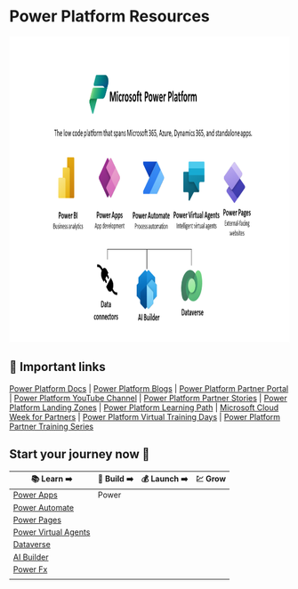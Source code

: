# Power Platform Resources

<img src="https://github.com/powerplatform-partner/.github/blob/main/profile/images/pp_image.png" width="900" height="550">

## :bookmark: Important links

[Power Platform Docs](https://learn.microsoft.com/en-us/power-platform/) | [Power Platform Blogs](https://cloudblogs.microsoft.com/powerplatform/) | [Power Platform Partner Portal](https://powerplatformpartners.transform.microsoft.com/) | [Power Platform YouTube Channel](https://www.youtube.com/c/mspowerplatform) | [Power Platform Partner Stories](https://powerplatformpartners.transform.microsoft.com/partner-stories) | [Power Platform Landing Zones](https://github.com/microsoft/industry/tree/main/foundations/powerPlatform) | [Power Platform Learning Path](https://learn.microsoft.com/en-us/training/powerplatform/) | [Microsoft Cloud Week for Partners](https://partner.microsoft.com/en-US/training/training-events) | [Power Platform Virtual Training Days](https://www.microsoft.com/en-ie/training-days/power-platform/rapidly-building-apps#pp) | [Power Platform Partner Training Series](https://partner.microsoft.com/en-rs/training/#/?sol=bus-apps)

## Start your journey now :rocket:

| :books: Learn :arrow_right: | :wrench: Build :arrow_right: | :moneybag: Launch :arrow_right: | :chart: Grow |
| ----- | ------- | ------ | ---- |
| [Power Apps](https://github.com/powerplatform-partner/Power-Apps) | Power | | |
| [Power Automate](https://github.com/powerplatform-partner/Power-Automate) | | | |
| [Power Pages](https://github.com/powerplatform-partner/Power-Pages) | | | |
| [Power Virtual Agents](https://github.com/powerplatform-partner/Power-Virtual-Agents) | | | |
| [Dataverse](https://github.com/powerplatform-partner/Dataverse) | | | |
| [AI Builder](https://github.com/powerplatform-partner/AI-Builder) | | | |
| [Power Fx](https://github.com/powerplatform-partner/Power-Fx) | | | |
| | | | |
